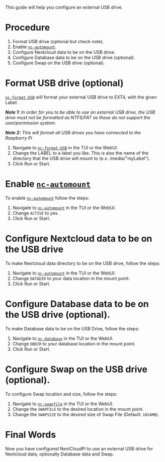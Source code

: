 [nc-automount]: https://github.com/nextcloud/nextcloudpi/wiki/Configuration-Reference#nc-automount
[nc-format-USB]: https://github.com/nextcloud/nextcloudpi/wiki/Configuration-Reference#nc-format-usb
[nc-datadir]: https://github.com/nextcloud/nextcloudpi/wiki/Configuration-Reference#nc-datadir
[nc-database]: https://github.com/nextcloud/nextcloudpi/wiki/Configuration-Reference#nc-database
[nc-swapfile]: https://github.com/nextcloud/nextcloudpi/wiki/Configuration-Reference#nc-swapfile

This guide will help you configure an external USB drive.

# Procedure
1. Format USB drive (optional but check note).
2. Enable [`nc-automount`][nc-automount].
3. Configure Nextcloud data to be on the USB drive.
4. Configure Database data to be on the USB drive (optional).
5. Configure Swap on the USB drive (optional).

# Format USB drive (optional)

[`nc-format-USB`][nc-format-USB] will format your external USB drive to EXT4, with the given Label. 

_**Note 1:**_  _In order for you to be able to use an external USB drive, the USB drive must not be formatted as NTFS/FAT as these do not support the user/permission system._

_**Note 2:**_  _This will format all USB drives you have connected to the Raspberry Pi_

1. Navigate to [`nc-format-USB`][nc-format-USB] in the TUI or the WebUI.
2. Change the LABEL to a label you like. This is also the name of the directory that the USB drive will mount to (e.x. /media/"myLabel").
3. Click Run or Start.

# Enable [`nc-automount`][nc-automount]

To enable [`nc-automount`][nc-automount] follow the steps:

1. Navigate to [`nc-automount`][nc-automount] in the TUI or the WebUI.
2. Change `ACTIVE` to yes.
3. Click Run or Start.

# Configure Nextcloud data to be on the USB drive

To make Nextcloud data directory to be on the USB drive, follow the steps:

1. Navigate to [`nc-automount`][nc-automount] in the TUI or the WebUI.
2. Change `DATADIR` to your data location in the mount point.
3. Click Run or Start.

# Configure Database data to be on the USB drive (optional).

To make Database data to be on the USB Drive, follow the steps:

1. Navigate to [`nc-database`][nc-database] in the TUI or the WebUI.
2. Change `DBDIR` to your database location in the mount point.
3. Click Run or Start.

# Configure Swap on the USB drive (optional).

To configure Swap location and size, follow the steps:

1. Navigate to [`nc-swapfile`][nc-swapfile] in the TUI or the WebUI.
2. Change the `SWAPFILE` to the desired location in the mount point.
3. Change the `SWAPSIZE` to the desired size of Swap File (Default: `1024MB`).

# Final Words

Now you have configured NextCloudPi to use an external USB drive for Nextcloud data, optionally Database data and Swap.
